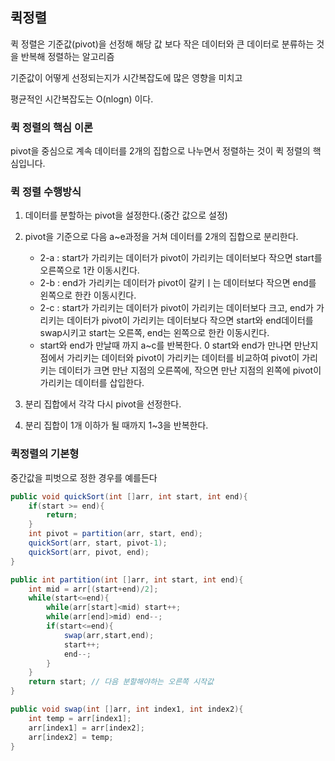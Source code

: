 ## 퀵정렬

퀵 정렬은 기준값(pivot)을 선정해 해당 값 보다 작은 데이터와 큰 데이터로 분류하는 것을 반복해 정렬하는 알고리즘

기준값이 어떻게 선정되는지가 시간복잡도에 많은 영향을 미치고

평균적인 시간복잡도는 O(nlogn) 이다.

### 퀵 정렬의 핵심 이론

pivot을 중심으로 계속 데이터를 2개의 집합으로 나누면서 정렬하는 것이 퀵 정렬의 핵심입니다.

### 퀵 정렬 수행방식

1. 데이터를 분할하는 pivot을 설정한다.(중간 값으로 설정)

2. pivot을 기준으로 다음 a~e과정을 거쳐 데이터를 2개의 집합으로 분리한다.

    - 2-a : start가 가리키는 데이터가 pivot이 가리키는 데이터보다 작으면 start를 오른쪽으로 1칸 이동시킨다.
    - 2-b : end가 가리키는 데이터가 pivot이 갈키ㅣ는 데이터보다 작으면 end를 왼쪽으로 한칸 이동시킨다.
    - 2-c : start가 가리키는 데이터가 pivot이 가리키는 데이터보다 크고, end가 가리키는 데이터가 pivot이 가리키는 데이터보다 작으면 start와 end데이터를 swap시키고 start는 오른쪽, end는 왼쪽으로 한칸 이동시킨다.
    - start와 end가 만날때 까지 a~c를 반복한다.
    0 start와 end가 만나면 만난지점에서 가리키는 데이터와 pivot이 가리키는 데이터를 비교하여 pivot이 가리키는 데이터가 크면 만난 지점의 오른쪽에, 작으면 만난 지점의 왼쪽에 pivot이 가리키는 데이터를 삽입한다.

3. 분리 집합에서 각각 다시 pivot을 선정한다.

4. 분리 집합이 1개 이하가 될 때까지 1~3을 반복한다.


### 퀵정렬의 기본형

중간값을 피벗으로 정한 경우를 예를든다

```java
public void quickSort(int []arr, int start, int end){
    if(start >= end){
        return;
    }
    int pivot = partition(arr, start, end);
    quickSort(arr, start, pivot-1);
    quickSort(arr, pivot, end);
}

public int partition(int []arr, int start, int end){
    int mid = arr[(start+end)/2];
    while(start<=end){
        while(arr[start]<mid) start++;
        while(arr[end]>mid) end--;
        if(start<=end){
            swap(arr,start,end);
            start++;
            end--;
        }
    }
    return start; // 다음 분할해야하는 오른쪽 시작값
}

public void swap(int []arr, int index1, int index2){
    int temp = arr[index1];
    arr[index1] = arr[index2];
    arr[index2] = temp;
}
```

